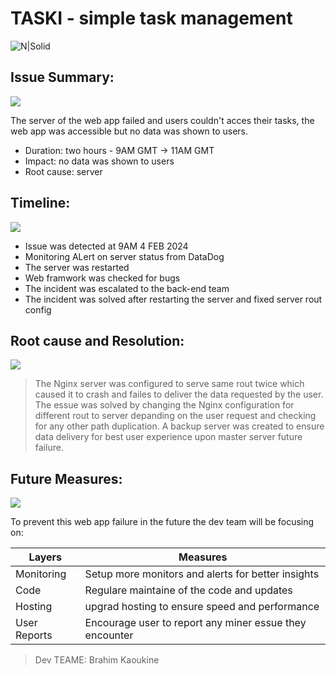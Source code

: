 # TASKI - simple task management

![N|Solid](https://res.cloudinary.com/dl32dhthp/image/upload/v1713038269/hznzziac27fhmgc9qt6x.png)



## Issue Summary:
![](https://res.cloudinary.com/dl32dhthp/image/upload/v1713043148/a0kp2dwowkqu1sg1mhoc.png)

The server of the web app failed and users couldn't acces their tasks, the web app was accessible but no data was shown to users.

- Duration: two hours - 9AM GMT -> 11AM GMT
- Impact: no data was shown to users
- Root cause: server

## Timeline:
![](https://res.cloudinary.com/dl32dhthp/image/upload/v1713042802/jefumpvvdqxo3raoudwj.png)
- Issue was detected at 9AM 4 FEB 2024
- Monitoring ALert on server status from DataDog
- The server was restarted
- Web framwork was checked for bugs
- The incident was escalated to the back-end team
- The incident was solved after restarting the server and fixed server rout config

## Root cause and Resolution:
![](https://res.cloudinary.com/dl32dhthp/image/upload/v1713042802/xckl7nnzi0gfdkbdpsuu.png)

> The Nginx server was configured to serve same rout twice which caused
> it to crash and failes to deliver the data requested by the user.
> The essue was solved by changing the Nginx configuration for different rout to server
> depanding on the user request and checking for any other path duplication.
> A backup server was created to ensure data delivery for best user experience upon master server future failure.

## Future Measures:
![](https://res.cloudinary.com/dl32dhthp/image/upload/v1713042802/cndxhqq2kpe7ofabj8cz.png)

To prevent this web app failure in the future the dev team will be focusing on:

| Layers | Measures |
| ------ | ------ |
| Monitoring | Setup more monitors and alerts for better insights |
| Code | Regulare maintaine of the code and updates|
| Hosting | upgrad hosting to ensure speed and performance |
| User Reports | Encourage user to report any miner essue they encounter |


> Dev TEAME: Brahim Kaoukine
